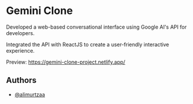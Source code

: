 
# Gemini Clone
Developed a web-based conversational interface using Google AI's API for developers.

Integrated the API with ReactJS to create a user-friendly interactive experience.

Preview: https://gemini-clone-project.netlify.app/

## Authors

- [@alimurtzaa](https://github.com/alimurtzaa)

